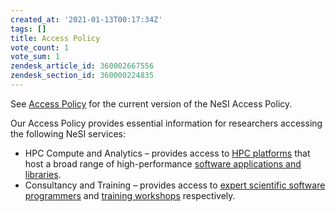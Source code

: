 ```yaml
---
created_at: '2021-01-13T00:17:34Z'
tags: []
title: Access Policy
vote_count: 1
vote_sum: 1
zendesk_article_id: 360002667556
zendesk_section_id: 360000224835
---
```


See [Access Policy](https://www.nesi.org.nz/services/high-performance-computing-and-analytics/guidelines/access-policy) for
the current version of the NeSI Access Policy.

Our Access Policy provides essential information for researchers
accessing the following NeSI services:

- HPC Compute and Analytics – provides access to
    [HPC platforms](../../Scientific_Computing/The_NeSI_High_Performance_Computers/Overview.md)
    that host a broad range of high-performance
    [software applications and libraries](https://www.nesi.org.nz/services/high-performance-computing/software).
- Consultancy and Training – provides access to
    [expert scientific software programmers](https://www.nesi.org.nz/about-us/who-we-are) and
    [training workshops](https://www.nesi.org.nz/services/computational-science-team/workshops) respectively.
